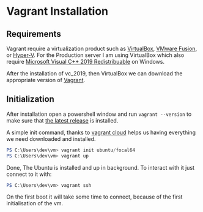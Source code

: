 # Vagrant Installation


## Requirements
Vagrant require a virtualization product such as [VirtualBox](https://www.virtualbox.org/), [VMware Fusion](https://customerconnect.vmware.com/downloads/get-download?downloadGroup=FUS-PUBTP-2021H1), or [Hyper-V](https://docs.microsoft.com/en-us/virtualization/hyper-v-on-windows/quick-start/enable-hyper-v).
For the Production server I am using VirtualBox which also require [Microsoft Visual C++ 2019 Redistribuable](https://learn.microsoft.com/fr-fr/cpp/windows/latest-supported-vc-redist?view=msvc-170) on Windows.

After the installation of vc_2019, then VirtualBox we can download the appropriate version of [Vagrant](https://developer.hashicorp.com/vagrant/downloads).
## Initialization
After installation open a powershell window and run `vagrant --version` to make sure that [the latest release](https://github.com/hashicorp/vagrant/releases/latest) is installed.

A simple init command, thanks to [vagrant cloud](https://app.vagrantup.com/ubuntu/boxes/focal64) helps us having everything we need downloaded and installed.

```powershell
PS C:\Users\dev\vm> vagrant init ubuntu/focal64
PS C:\Users\dev\vm> vagrant up
```
Done, The Ubuntu is installed and up in background. To interact with it just connect to it with:
```powershell
PS C:\Users\dev\vm> vagrant ssh
```
On the first boot it will take some time to connect, because of the first initialisation of the vm.